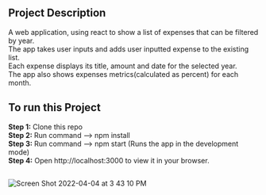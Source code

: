 ## Project Description

A web application, using react to show a list of expenses that can be filtered by year.\
The app takes user inputs and adds user inputted expense to the existing list.\
Each expense displays its title, amount and date for the selected year.\
The app also shows expenses metrics(calculated as percent) for each month.

## To run this Project
**Step 1:** Clone this repo\
**Step 2:** Run command --> npm install\
**Step 3:** Run command --> npm start (Runs the app in the development mode)\
**Step 4:** Open http://localhost:3000 to view it in your browser.

##
![Screen Shot 2022-04-04 at 3 43 10 PM](https://user-images.githubusercontent.com/85901992/161619966-ab68bc48-a34f-4895-9dae-b525478bdc61.png)

